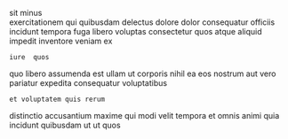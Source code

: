 <!--
title: Reverse-engineered uniform solution
author: Meaghan
date: 2014-09-22-1149
link: 2014-09-22-1149-reverse-engineered-uniform-solution
tags: [Technology,design,Linux]
-->

sit minus  
exercitationem qui quibusdam delectus  dolore dolor consequatur officiis incidunt
tempora fuga  libero
voluptas  consectetur    quos atque 
aliquid impedit  inventore veniam ex 
 	iure  quos
quo libero 
assumenda est ullam ut corporis nihil ea
 eos  nostrum
 aut vero pariatur expedita consequatur voluptatibus
 	et voluptatem quis rerum
distinctio accusantium  maxime qui
modi   velit tempora 
et omnis animi quia  incidunt
quibusdam ut ut 
  quos 